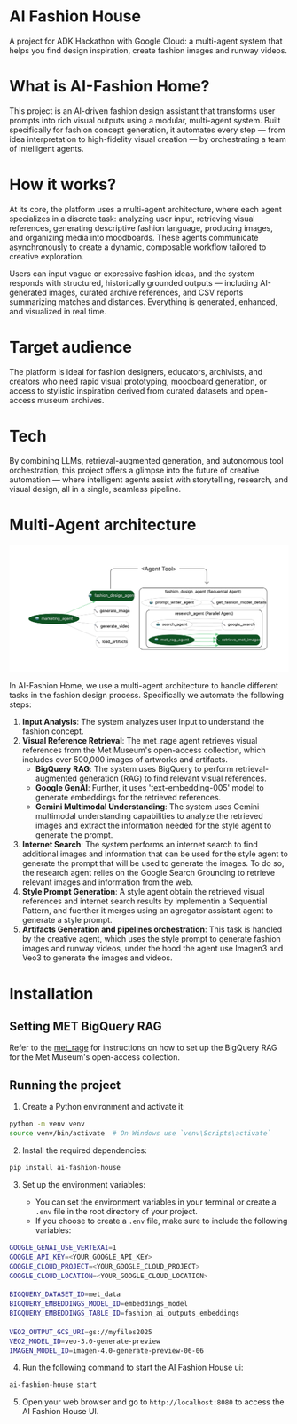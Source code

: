 # AI Fashion House

A project for ADK Hackathon with Google Cloud: a multi-agent system that helps you find design inspiration, create fashion images and runway videos.

# What is AI-Fashion Home?

This project is an AI-driven fashion design assistant that transforms user prompts into rich visual outputs using a modular, multi-agent system. Built specifically for fashion concept generation, it automates every step — from idea interpretation to high-fidelity visual creation — by orchestrating a team of intelligent agents.

# How it works?

At its core, the platform uses a multi-agent architecture, where each agent specializes in a discrete task: analyzing user input, retrieving visual references, generating descriptive fashion language, producing images, and organizing media into moodboards. These agents communicate asynchronously to create a dynamic, composable workflow tailored to creative exploration.

Users can input vague or expressive fashion ideas, and the system responds with structured, historically grounded outputs — including AI-generated images, curated archive references, and CSV reports summarizing matches and distances. Everything is generated, enhanced, and visualized in real time.

# Target audience

The platform is ideal for fashion designers, educators, archivists, and creators who need rapid visual prototyping, moodboard generation, or access to stylistic inspiration derived from curated datasets and open-access museum archives.

# Tech

By combining LLMs, retrieval-augmented generation, and autonomous tool orchestration, this project offers a glimpse into the future of creative automation — where intelligent agents assist with storytelling, research, and visual design, all in a single, seamless pipeline.

# Multi-Agent architecture

![Multi-Agent Architecture](images/multi-agent-architecture.png)

In AI-Fashion Home, we use a multi-agent architecture to handle different tasks in the fashion design process. Specifically we automate the following steps:

1. **Input Analysis**: The system analyzes user input to understand the fashion concept.
2. **Visual Reference Retrieval**: The met_rage agent retrieves visual references from the Met Museum's open-access collection, which includes over 500,000 images of artworks and artifacts. 
   - **BigQuery RAG**: The system uses BigQuery to perform retrieval-augmented generation (RAG) to find relevant visual references.
   - **Google GenAI**: Further, it uses 'text-embedding-005' model to generate embeddings for the retrieved references.
   - **Gemini Multimodal Understanding**: The system uses Gemini multimodal understanding capabilities to analyze the retrieved images and extract the information needed for the style agent to generate the prompt.
3. **Internet Search**: The system performs an internet search to find additional images and information that can be used for the style agent to generate the prompt that will be used to generate the images. To do so, the research agent relies on the Google Search Grounding to retrieve relevant images and information from the web.
3. **Style Prompt Generation**: A style agent obtain the retrieved visual references and internet search results by implementin a Sequential Pattern, and fuerther it merges using an agregator assistant agent to generate a style prompt.
4. **Artifacts Generation and pipelines orchestration**: This task is handled by the creative agent, which uses the style prompt to generate fashion images and runway videos, under the hood the agent use Imagen3 and Veo3 to generate the images and videos.


# Installation

## Setting  MET BigQuery RAG

 Refer to the [met_rage](met_rage/README.md) for instructions on how to set up the BigQuery RAG for the Met Museum's open-access collection.


## Running the project

1. Create a Python environment and activate it:

```bash
python -m venv venv
source venv/bin/activate  # On Windows use `venv\Scripts\activate`
```

2. Install the required dependencies:

```bash
pip install ai-fashion-house
```
3. Set up the environment variables:

   - You can set the environment variables in your terminal or create a `.env` file in the root directory of your project.
   - If you choose to create a `.env` file, make sure to include the following variables:

```bash  
GOOGLE_GENAI_USE_VERTEXAI=1
GOOGLE_API_KEY=<YOUR_GOOGLE_API_KEY>
GOOGLE_CLOUD_PROJECT=<YOUR_GOOGLE_CLOUD_PROJECT>
GOOGLE_CLOUD_LOCATION=<YOUR_GOOGLE_CLOUD_LOCATION>

BIGQUERY_DATASET_ID=met_data
BIGQUERY_EMBEDDINGS_MODEL_ID=embeddings_model
BIGQUERY_EMBEDDINGS_TABLE_ID=fashion_ai_outputs_embeddings

VEO2_OUTPUT_GCS_URI=gs://myfiles2025
VEO2_MODEL_ID=veo-3.0-generate-preview
IMAGEN_MODEL_ID=imagen-4.0-generate-preview-06-06
```


4. Run the following command to start the AI Fashion House ui:

```bash
ai-fashion-house start
```

5. Open your web browser and go to `http://localhost:8080` to access the AI Fashion House UI.